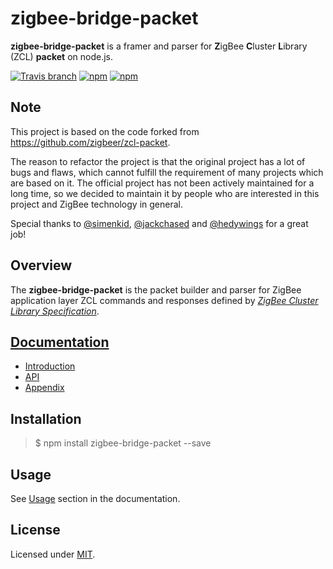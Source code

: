 # zigbee-bridge-packet

**zigbee-bridge-packet** is a framer and parser for **Z**igBee **C**luster **L**ibrary (ZCL) **packet** on node.js.

[![Travis branch](https://api.travis-ci.com/open-zigbee/zigbee-bridge-packet.svg?branch=master)](https://travis-ci.com/open-zigbee/zigbee-bridge-packet)
[![npm](https://img.shields.io/npm/v/zigbee-bridge-packet.svg?maxAge=2592000)](https://www.npmjs.com/package/zigbee-bridge-packet)
[![npm](https://img.shields.io/npm/l/zigbee-bridge-packet.svg?maxAge=2592000)](https://www.npmjs.com/package/zigbee-bridge-packet)

## Note

This project is based on the code forked from https://github.com/zigbeer/zcl-packet.

The reason to refactor the project is that the original project has a lot of bugs and flaws, which cannot fulfill the requirement of many projects which are based on it. The official project has not been actively maintained for a long time, so we decided to maintain it by people who are interested in this project and ZigBee technology in general.

Special thanks to [@simenkid](https://github.com/simenkid), [@jackchased](https://github.com/jackchased) and [@hedywings](https://github.com/hedywings) for a great job!

## Overview

The **zigbee-bridge-packet** is the packet builder and parser for ZigBee application layer ZCL commands and responses defined by [_ZigBee Cluster Library Specification_](http://www.zigbee.org/download/standards-zigbee-cluster-library/).

## [Documentation](./docs/README.md)

* [Introduction](./docs/Introduction.md)
* [API](./docs/API.md)
* [Appendix](./docs/Appendix.md)

## Installation

> $ npm install zigbee-bridge-packet --save

## Usage

See [Usage](./docs/Introduction.md#usage) section in the documentation.  

## License

Licensed under [MIT](./LICENSE).
